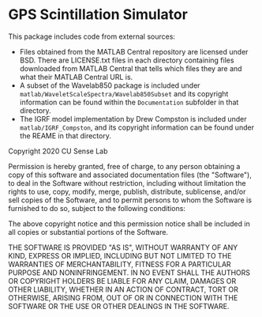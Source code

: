 # GPS Scintillation Simulator


This package includes code from external sources:

- Files obtained from the MATLAB Central repository are licensed under BSD.  There are LICENSE.txt files in each directory containing files downloaded from MATLAB Central that tells which files they are and what their MATLAB Central URL is.
- A subset of the Wavelab850 package is included under `matlab/WaveletScaleSpectra/Wavelab850Subset` and its copyright information can be found within the `Documentation` subfolder in that directory.
- The IGRF model implementation by Drew Compston is included under `matlab/IGRF_Compston`, and its copyright information can be found under the REAME in that directory.



Copyright 2020 CU Sense Lab

Permission is hereby granted, free of charge, to any person obtaining a copy of this software and associated documentation files (the "Software"), to deal in the Software without restriction, including without limitation the rights to use, copy, modify, merge, publish, distribute, sublicense, and/or sell copies of the Software, and to permit persons to whom the Software is furnished to do so, subject to the following conditions:

The above copyright notice and this permission notice shall be included in all copies or substantial portions of the Software.

THE SOFTWARE IS PROVIDED "AS IS", WITHOUT WARRANTY OF ANY KIND, EXPRESS OR IMPLIED, INCLUDING BUT NOT LIMITED TO THE WARRANTIES OF MERCHANTABILITY, FITNESS FOR A PARTICULAR PURPOSE AND NONINFRINGEMENT. IN NO EVENT SHALL THE AUTHORS OR COPYRIGHT HOLDERS BE LIABLE FOR ANY CLAIM, DAMAGES OR OTHER LIABILITY, WHETHER IN AN ACTION OF CONTRACT, TORT OR OTHERWISE, ARISING FROM, OUT OF OR IN CONNECTION WITH THE SOFTWARE OR THE USE OR OTHER DEALINGS IN THE SOFTWARE.

